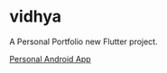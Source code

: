 # vidhya

A Personal Portfolio new Flutter project.

[Personal Android App](https://github.com/vidhya08/Portfolio-App/blob/master/images/preview.png)
